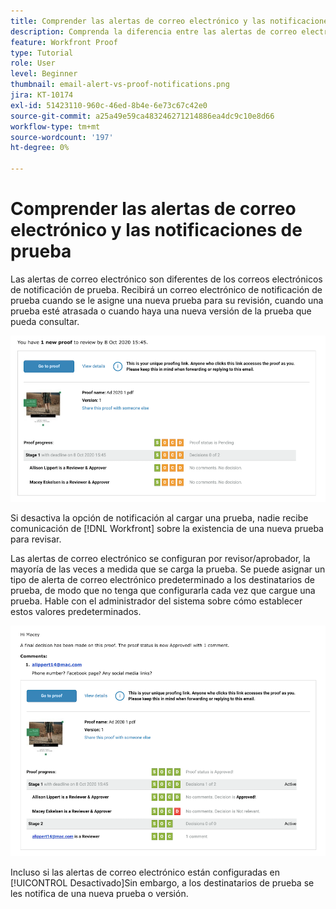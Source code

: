 ```yaml
---
title: Comprender las alertas de correo electrónico y las notificaciones de prueba
description: Comprenda la diferencia entre las alertas de correo electrónico y las notificaciones de prueba en [!DNL  Workfront].
feature: Workfront Proof
type: Tutorial
role: User
level: Beginner
thumbnail: email-alert-vs-proof-notifications.png
jira: KT-10174
exl-id: 51423110-960c-46ed-8b4e-6e73c67c42e0
source-git-commit: a25a49e59ca483246271214886ea4dc9c10e8d66
workflow-type: tm+mt
source-wordcount: '197'
ht-degree: 0%

---
```


# Comprender las alertas de correo electrónico y las notificaciones de prueba

Las alertas de correo electrónico son diferentes de los correos electrónicos de notificación de prueba. Recibirá un correo electrónico de notificación de prueba cuando se le asigne una nueva prueba para su revisión, cuando una prueba esté atrasada o cuando haya una nueva versión de la prueba que pueda consultar.

![Imagen de un correo electrónico de notificación de prueba que indica que hay una nueva prueba que revisar.](assets/email-alert-1.png)

Si desactiva la opción de notificación al cargar una prueba, nadie recibe comunicación de [!DNL Workfront] sobre la existencia de una nueva prueba para revisar.

Las alertas de correo electrónico se configuran por revisor/aprobador, la mayoría de las veces a medida que se carga la prueba. Se puede asignar un tipo de alerta de correo electrónico predeterminado a los destinatarios de prueba, de modo que no tenga que configurarla cada vez que cargue una prueba. Hable con el administrador del sistema sobre cómo establecer estos valores predeterminados.

![Imagen de una alerta por correo electrónico que indica que se ha tomado una decisión sobre la prueba y que hay un comentario que revisar.](assets/email-alert-2.png)

Incluso si las alertas de correo electrónico están configuradas en [!UICONTROL Desactivado]Sin embargo, a los destinatarios de prueba se les notifica de una nueva prueba o versión.

<!--
# Learn more
* New proof email
* Late proof email
-->
